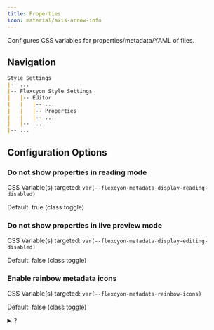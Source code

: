 ```yaml
---
title: Properties
icon: material/axis-arrow-info
---
```


Configures CSS variables for properties/metadata/YAML of files.

## Navigation
```md
Style Settings
|-- ...
|-- Flexcyon Style Settings
|   |-- Editor
|   |   |-- ...
|   |   |-- Properties
|   |   |-- ...
|   |-- ...
|-- ...
```

## Configuration Options

### Do not show properties in reading mode
CSS Variable(s) targeted: `var(--flexcyon-metadata-display-reading-disabled)`

Default: true (class toggle)

### Do not show properties in live preview mode
CSS Variable(s) targeted: `var(--flexcyon-metadata-display-editing-disabled)`

Default: false (class toggle)

### Enable rainbow metadata icons
CSS Variable(s) targeted: `var(--flexcyon-metadata-rainbow-icons)`

Default: false (class toggle)

<details>
    <summary>?</summary>
    <p>
        You have found it!<br>
        Here is the hint to the fourth challenge:<br>
        what am I to be?<br>
        a pointless declaration,<br>
        a separation of spaces,<br>
        a trifle of languages?<br>
        a common ancestor without formalities, <br>
        calling out to you in alphabetical order.<br>
    </p>
</details>